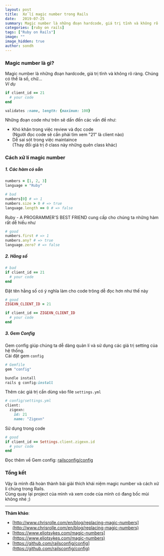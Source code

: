 ```yaml
---
layout: post
title:  Xử lí magic number trong Rails
date:   2019-07-25
summary: Magic number là những đoạn hardcode, giá trị tĩnh và không rõ ràng khiến code chúng ta bốc mùi...
categories: [ruby on rails]
tags: ["Ruby on Rails"]
image: ""
image_hidden: true
author: sondh
---
```


### Magic number là gì?

Magic number là những đoạn hardcode, giá trị tĩnh và không rõ ràng. Chúng có thể là số, chữ...  
*Ví dụ* 
```ruby
if client_id == 21
  # your code
end
```
```ruby
validates :name, length: {maximum: 100}
```
Những đoạn code như trên sẽ dấn đến các vấn đề như:
- Khó khăn trong việc review và đọc code  
  (Người đọc code sẽ cần phải tìm xem "21" là client nào)
- Dễ sai sót trong việc maintaince  
  (Thay đổi giá trị ở class này những quên class khác)

### Cách xử lí magic number
##### 1. Các hàm có sẵn
```ruby
numbers = [1, 2, 3]
language = "Ruby"
```
```ruby
# bad
numbers[0] # => 1
numbers.size > 0 # => true
language.length == 0 # => false
```
Ruby - A PROGRAMMER'S BEST FRIEND cung cấp cho chúng ta những hàm rất dễ hiểu như
```ruby
# good
numbers.first # => 1
numbers.any? # => true
language.zero? # => false
```

##### 2. Hằng số
```ruby
# bad
if client_id == 21
  # your code
end
```
Đặt tên hằng số có ý nghĩa làm cho code trông dễ đọc hơn như thế này
```ruby
# good
ZIGEXN_CLIENT_ID = 21

if client_id == ZIGEXN_CLIENT_ID
  # your code
end
```

##### 3. Gem Config
Gem config giúp chúng ta dễ dàng quản lí và sử dụng các giá trị setting của hệ thống.  
Cài đặt gem `config`
```ruby
# Gemfile
gem "config"
```
```ruby
bundle install
rails g config:install
```

Thêm các giá trị cần dùng vào file `settings.yml`
```ruby
# config/settings.yml
client:
  zigexn:
    id: 21
    name: "Zigexn"
```
Sử dụng trong code
```ruby
# good  
if client_id == Settings.client.zigexn.id
  # your code
end
```
Đọc thêm về Gem config: [railsconfig/config](https://github.com/railsconfig/config)


### Tổng kết
Vậy là mình đã hoàn thành bài giải thích khái niệm magic number và cách xử lí chúng trong Rails.  
Cùng quay lại project của mình và xem code của mình có đang bốc mùi không nhé ;)

***

**Thảm khảo**:
- [http://www.chrisrolle.com/en/blog/replacing-magic-numbers](http://www.chrisrolle.com/en/blog/replacing-magic-numbers)
- [https://www.eliotsykes.com/magic-numbers](https://www.eliotsykes.com/magic-numbers)
- [https://github.com/railsconfig/config](https://github.com/railsconfig/config)
